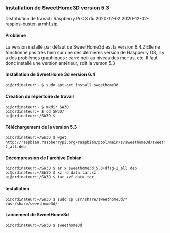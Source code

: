 ### Installation de SweetHome3D version 5.3

Distribution de travail : Raspberry Pi OS du 2020-12-02
2020-12-02-raspios-buster-armhf.zip

#### Problème

La version installé par défaut de SweetHome3d est la version 6.4.2
Elle ne fonctionne pas très bien sur une des dernières version de Raspberry OS, il y a des problèmes graphiques : carré noir au niveau des menus, etc.
Il faut donc installé une version antérieur, soit la verson 5.3


#### Installation de SweetHome 3d version 6.4

```
pi@ordinateur:~ $ sudo apt-get install sweethome3d
```


#### Création du répertoire de travail

```
pi@ordinateur:~ $ mkdir SW3D
pi@ordinateur:~ $ cd SW3D/
pi@ordinateur:~/SW3D $ 
```

#### Téléchargement de la version 5.3

```
pi@ordinateur:~/SW3D $ wget http://raspbian.raspberrypi.org/raspbian/pool/main/s/sweethome3d/sweethome3d_5.3+dfsg-2_all.deb
```


#### Décompression de l'archive Debian

```
pi@ordinateur:~/SW3D $ ar x sweethome3d_5.3+dfsg-2_all.deb
pi@ordinateur:~/SW3D $ xz -d data.tar.xz
pi@ordinateur:~/SW3D $ tar xvf data.tar
```


#### Installation

```
pi@ordinateur:~/SW3D $ sudo cp usr/share/sweethome3d/* /usr/share/sweethome3d/
```


#### Lancement de SweetHome3d

```
pi@ordinateur:~/SW3D $ sweethome3d
```
